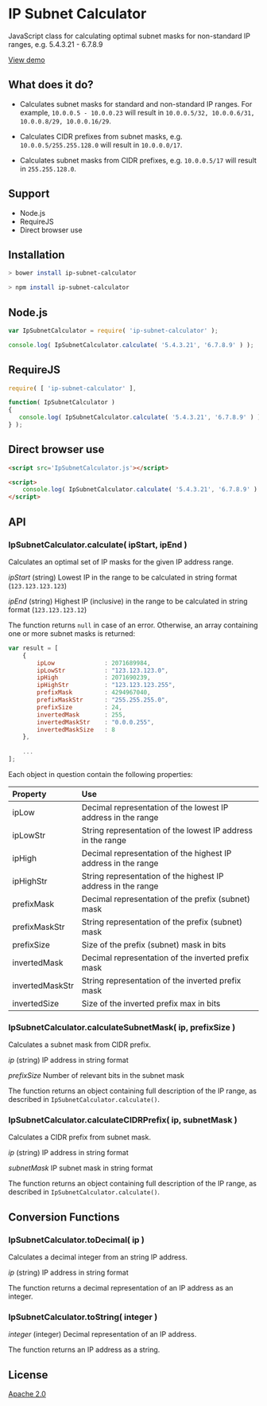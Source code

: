 IP Subnet Calculator
=================

JavaScript class for calculating optimal subnet masks for non-standard IP ranges, e.g. 5.4.3.21 - 6.7.8.9

[View demo](http://franksrevenge.github.io/IPSubnetCalculator/)


What does it do?
----------------

* Calculates subnet masks for standard and non-standard IP ranges. For example, `10.0.0.5 - 10.0.0.23` will result in `10.0.0.5/32, 10.0.0.6/31, 10.0.0.8/29, 10.0.0.16/29`.

* Calculates CIDR prefixes from subnet masks, e.g. `10.0.0.5/255.255.128.0` will result in `10.0.0.0/17`.

* Calculates subnet masks from CIDR prefixes, e.g. `10.0.0.5/17` will result in `255.255.128.0`.


Support
-------

* Node.js
* RequireJS
* Direct browser use


Installation
------------

```sh
> bower install ip-subnet-calculator

> npm install ip-subnet-calculator
```


Node.js
-------

```javascript
var IpSubnetCalculator = require( 'ip-subnet-calculator' );

console.log( IpSubnetCalculator.calculate( '5.4.3.21', '6.7.8.9' ) );
```


RequireJS
---------

```javascript
require( [ 'ip-subnet-calculator' ],

function( IpSubnetCalculator )
{
   console.log( IpSubnetCalculator.calculate( '5.4.3.21', '6.7.8.9' ) ); 
} );
```


Direct browser use
------------------

```html
<script src='IpSubnetCalculator.js'></script>

<script>
    console.log( IpSubnetCalculator.calculate( '5.4.3.21', '6.7.8.9' ) );
</script>
```


API
---

### IpSubnetCalculator.calculate( ipStart, ipEnd ) ###

Calculates an optimal set of IP masks for the given IP address range.

*ipStart* (string) Lowest IP in the range to be calculated in string format (`123.123.123.123`)

*ipEnd* (string) Highest IP (inclusive) in the range to be calculated in string format (`123.123.123.12`)

The function returns `null` in case of an error. Otherwise, an array containing one or more subnet
masks is returned:

```javascript
var result = [
    {
        ipLow              : 2071689984,
        ipLowStr           : "123.123.123.0",
        ipHigh             : 2071690239,
        ipHighStr          : "123.123.123.255",
        prefixMask         : 4294967040,
        prefixMaskStr      : "255.255.255.0",
        prefixSize         : 24,
        invertedMask       : 255,
        invertedMaskStr    : "0.0.0.255",
        invertedMaskSize   : 8
    },
    
    ...
];
```

Each object in question contain the following properties:

| Property             | Use                                                            |
:----------------------|:---------------------------------------------------------------|
| ipLow                | Decimal representation of the lowest IP address in the range   |
| ipLowStr             | String representation of the lowest IP address in the range    |
| ipHigh               | Decimal representation of the highest IP address in the range  |
| ipHighStr            | String representation of the highest IP address in the range   |
| prefixMask           | Decimal representation of the prefix (subnet) mask             |
| prefixMaskStr        | String representation of the prefix (subnet) mask              |
| prefixSize           | Size of the prefix (subnet) mask in bits                       |
| invertedMask         | Decimal representation of the inverted prefix mask             |
| invertedMaskStr      | String representation of the inverted prefix mask              |
| invertedSize         | Size of the inverted prefix max in bits                        |


### IpSubnetCalculator.calculateSubnetMask( ip, prefixSize ) ###

Calculates a subnet mask from CIDR prefix.

*ip* (string) IP address in string format

*prefixSize* Number of relevant bits in the subnet mask

The function returns an object containing full description of the IP range, as described in `IpSubnetCalculator.calculate()`.


### IpSubnetCalculator.calculateCIDRPrefix( ip, subnetMask ) ###

Calculates a CIDR prefix from subnet mask.

*ip* (string) IP address in string format

*subnetMask* IP subnet mask in string format

The function returns an object containing full description of the IP range, as described in `IpSubnetCalculator.calculate()`.


## Conversion Functions ##

### IpSubnetCalculator.toDecimal( ip ) ###

Calculates a decimal integer from an string IP address.

*ip* (string) IP address in string format

The function returns a decimal representation of an IP address as an integer.


### IpSubnetCalculator.toString( integer ) ###

*integer* (integer) Decimal representation of an IP address.

The function returns an IP address as a string.



License
-------

[Apache 2.0](http://www.apache.org/licenses/LICENSE-2.0.html)


